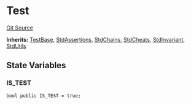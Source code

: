 # Test
[Git Source](https://github.com/dustinstacy/boncurs/blob/52a092a7ad60aeeee3132e910b32ca470eb8882d/lib/forge-std/src/Test.sol)

**Inherits:**
[TestBase](/lib/forge-std/src/Base.sol/abstract.TestBase.md), [StdAssertions](/lib/forge-std/src/StdAssertions.sol/abstract.StdAssertions.md), [StdChains](/lib/forge-std/src/StdChains.sol/abstract.StdChains.md), [StdCheats](/lib/forge-std/src/StdCheats.sol/abstract.StdCheats.md), [StdInvariant](/lib/forge-std/src/StdInvariant.sol/abstract.StdInvariant.md), [StdUtils](/lib/forge-std/src/StdUtils.sol/abstract.StdUtils.md)


## State Variables
### IS_TEST

```solidity
bool public IS_TEST = true;
```


